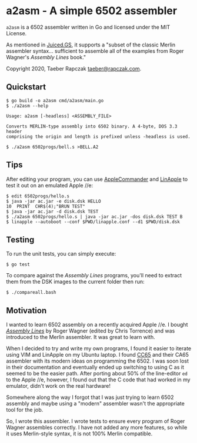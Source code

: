 a2asm - A simple 6502 assembler
===============================

`a2asm` is a 6502 assembler written in Go and licensed under the MIT License.

As mentioned in [Juiced.GS](https://juiced.gs/index/v26/i3/?target=issue-links),
it supports a "subset of the classic Merlin assembler syntax... sufficient to
assemble all of the examples from Roger Wagner's _Assembly Lines_ book."

Copyright 2020, Taeber Rapczak <taeber@rapczak.com>.


Quickstart
----------

    $ go build -o a2asm cmd/a2asm/main.go
    $ ./a2asm --help

    Usage: a2asm [-headless] <ASSEMBLY_FILE>

    Converts MERLIN-type assembly into 6502 binary. A 4-byte, DOS 3.3 header
    comprising the origin and length is prefixed unless -headless is used.

    $ ./a2asm 6502progs/bell.s >BELL.A2


Tips
----

After editing your program, you can use [AppleCommander][] and [LinApple][] to
test it out on an emulated Apple //e:

    $ edit 6502progs/hello.s
    $ java -jar ac.jar -e disk.dsk HELLO
    10  PRINT  CHR$(4);"BRUN TEST"
    $ java -jar ac.jar -d disk.dsk TEST
    $ ./a2asm 6502progs/hello.s | java -jar ac.jar -dos disk.dsk TEST B
    $ linapple --autoboot --conf $PWD/linapple.conf --d1 $PWD/disk.dsk


[AppleCommander]: https://applecommander.github.io/
[LinApple]: https://github.com/linappleii/linapple/


Testing
-------

To run the unit tests, you can simply execute:

    $ go test

To compare against the _Assembly Lines_ programs, you'll need to extract them
from the DSK images to the current folder then run:

    $ ./compareall.bash


Motivation
----------

I wanted to learn 6502 assembly on a recently acquired Apple //e. I bought
_[Assembly Lines](https://ct6502.org/product/assembly-lines-the-complete-book/)_
by Roger Wagner (edited by Chris Torrence) and was introduced to the Merlin
assembler. It was great to learn with.

When I decided to try and write my own programs, I found it easier to iterate
using VIM and LinApple on my Ubuntu laptop. I found [CC65][] and their CA65
assembler with its modern ideas on programming the 6502. I was soon lost in
their documentation and eventually ended up switching to using C as it seemed
to be the easier path. After porting about 50% of the line-editor `ed` to the
Apple //e, however, I found out that the C code that had worked in my emulator,
didn't work on the real hardware!

Somewhere along the way I forgot that I was just trying to learn 6502 assembly
and maybe using a "modern" assembler wasn't the appropriate tool for the job.

So, I wrote this assembler. I wrote tests to ensure every program of Roger
Wagner assembles correctly. I have not added any more features, so while it
uses Merlin-style syntax, it is not 100% Merlin compatible.

[CC65]: https://cc65.github.io/
